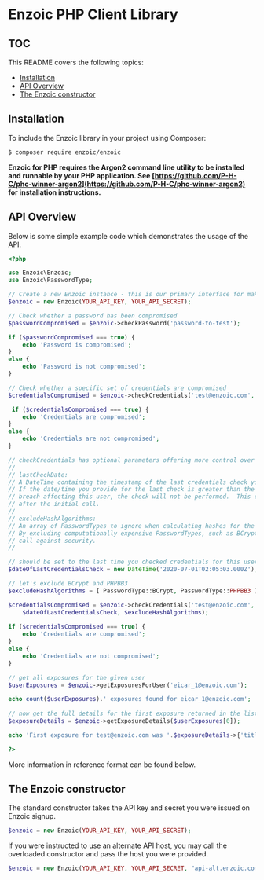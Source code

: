 # Enzoic PHP Client Library

## TOC

This README covers the following topics:

- [Installation](#installation)
- [API Overview](#api-overview)
- [The Enzoic constructor](#the-enzoic-constructor)

## Installation

To include the Enzoic library in your project using Composer: 

```sh
$ composer require enzoic/enzoic
```


**Enzoic for PHP requires the Argon2 command line utility to be installed and runnable by your PHP application.  See [https://github.com/P-H-C/phc-winner-argon2](https://github.com/P-H-C/phc-winner-argon2) for installation instructions.**

## API Overview

Below is some simple example code which demonstrates the usage of the API. 

```php
<?php

use Enzoic\Enzoic;
use Enzoic\PasswordType;

// Create a new Enzoic instance - this is our primary interface for making API calls
$enzoic = new Enzoic(YOUR_API_KEY, YOUR_API_SECRET);

// Check whether a password has been compromised
$passwordCompromised = $enzoic->checkPassword('password-to-test'); 

if ($passwordCompromised === true) {
    echo 'Password is compromised';
}
else {
    echo 'Password is not compromised';
}

// Check whether a specific set of credentials are compromised
$credentialsCompromised = $enzoic->checkCredentials('test@enzoic.com', 'password-to-test'); 

 if ($credentialsCompromised === true) {
    echo 'Credentials are compromised';
}
else {
    echo 'Credentials are not compromised';
}

// checkCredentials has optional parameters offering more control over performance.
//
// lastCheckDate: 
// A DateTime containing the timestamp of the last credentials check you performed for this user.
// If the date/time you provide for the last check is greater than the timestamp Enzoic has for the last
// breach affecting this user, the check will not be performed.  This can be used to substantially increase performance 
// after the initial call.
//
// excludeHashAlgorithms: 
// An array of PasswordTypes to ignore when calculating hashes for the credentials check.   
// By excluding computationally expensive PasswordTypes, such as BCrypt, it is possible to balance the performance of this
// call against security.
//

// should be set to the last time you checked credentials for this user for performance
$dateOfLastCredentialsCheck = new DateTime('2020-07-01T02:05:03.000Z');

// let's exclude BCrypt and PHPBB3 
$excludeHashAlgorithms = [ PasswordType::BCrypt, PasswordType::PHPBB3 ];

$credentialsCompromised = $enzoic->checkCredentials('test@enzoic.com', 'password-to-test', 
    $dateOfLastCredentialsCheck, $excludeHashAlgorithms);
    
if ($credentialsCompromised === true) {
    echo 'Credentials are compromised';
}
else {
    echo 'Credentials are not compromised';
}

// get all exposures for the given user
$userExposures = $enzoic->getExposuresForUser('eicar_1@enzoic.com');

echo count($userExposures).' exposures found for eicar_1@enzoic.com';
    
// now get the full details for the first exposure returned in the list
$exposureDetails = $enzoic->getExposureDetails($userExposures[0]);

echo 'First exposure for test@enzoic.com was '.$exposureDetails->{'title'};

?>
```

More information in reference format can be found below.

## The Enzoic constructor

The standard constructor takes the API key and secret you were issued on Enzoic signup.

```php
$enzoic = new Enzoic(YOUR_API_KEY, YOUR_API_SECRET);
```

If you were instructed to use an alternate API host, you may call the overloaded constructor and pass the host you were provided.

```php
$enzoic = new Enzoic(YOUR_API_KEY, YOUR_API_SECRET, "api-alt.enzoic.com");
```

